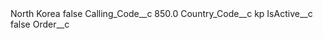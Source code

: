 <?xml version="1.0" encoding="UTF-8"?>
<CustomMetadata xmlns="http://soap.sforce.com/2006/04/metadata" xmlns:xsi="http://www.w3.org/2001/XMLSchema-instance" xmlns:xsd="http://www.w3.org/2001/XMLSchema">
    <label>North Korea</label>
    <protected>false</protected>
    <values>
        <field>Calling_Code__c</field>
        <value xsi:type="xsd:double">850.0</value>
    </values>
    <values>
        <field>Country_Code__c</field>
        <value xsi:type="xsd:string">kp</value>
    </values>
    <values>
        <field>IsActive__c</field>
        <value xsi:type="xsd:boolean">false</value>
    </values>
    <values>
        <field>Order__c</field>
        <value xsi:nil="true"/>
    </values>
</CustomMetadata>

